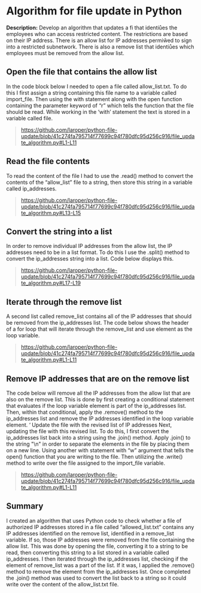 # Algorithm for file update in Python
**Description:** Develop an algorithm that updates a fi that identiůes the employees who can access restricted content. The restrictions are based on their IP address. There is an allow list for IP addresses permiŵed to sign into a restricted subnetwork. There is also a remove list that identiůes which employees must be removed from the allow list.

## Open the file that contains the allow list
In the code block below I needed to open a file called allow_list.txt. To do this I first assign a string containing this file name to a variable called import_file. Then using the with statement along with the open function containing the parameter keyword of “r” which tells the function that the file should be read. While working in the ‘with’ statement the text is stored in a variable called file. 

> https://github.com/laroper/python-file-update/blob/41c274fa795714f77699c94f780dfc95d256c916/file_update_algorithm.py#L1-L11

## Read the file contents
To read the content of the file I had to use the .read() method to convert the contents of the “allow_list” file to a string, then store this string in a variable called ip_addresses.  

> https://github.com/laroper/python-file-update/blob/41c274fa795714f77699c94f780dfc95d256c916/file_update_algorithm.py#L13-L15

## Convert the string into a list
In order to remove individual IP addresses from the allow list, the IP addresses need to be in a list format. To do this I use the .split() method to convert the ip_addresses string into a list. Code below displays this.

> https://github.com/laroper/python-file-update/blob/41c274fa795714f77699c94f780dfc95d256c916/file_update_algorithm.py#L17-L19

## Iterate through the remove list
A second list called remove_list contains all of the IP addresses that should be removed from the ip_addresses list. The code below shows the header of a for loop that will iterate through the remove_list and use element as the loop variable.

> https://github.com/laroper/python-file-update/blob/41c274fa795714f77699c94f780dfc95d256c916/file_update_algorithm.py#L1-L11

## Remove IP addresses that are on the remove list
The code below will remove all the IP addresses from the allow list that are also on the remove list. This is done by first creating a conditional statement that evaluates if the loop variable element is part of the ip_addresses list. Then, within that conditional, apply the .remove() method to the ip_addresses list and remove the IP addresses identified in the loop variable element. ‘
Update the file with the revised list of IP addresses 
Next, updating the file with this revised list. To do this, I first convert the ip_addresses list back into a string using the .join() method. Apply .join() to the string "\n" in order to separate the elements in the file by placing them on a new line. Using another with statement with “w” argument that tells the open() function that you are writing to the file. Then utilizing the  .write() method to write over the file assigned to the import_file variable.

> https://github.com/laroper/python-file-update/blob/41c274fa795714f77699c94f780dfc95d256c916/file_update_algorithm.py#L1-L11

## Summary
I created an algorithm that uses Python code to check whether a file of authorized IP addresses stored in a file called “allowed_list.txt” contains any IP addresses identified on the remove list, identified in a remove_list variable. If so, those IP addresses were removed from the file containing the allow list. This was done by opening the file, converting it to a string to be read, then converting this string to a list stored in a variable called ip_addresses. I then iterated through the ip_addresses list, checking if the element of remove_list was a part of the list. If it was, I applied the .remove() method to remove the element from the ip_addresses list. Once completed the .join() method was used to convert the list back to a string so it could write over the content of the allow_list.txt file.


